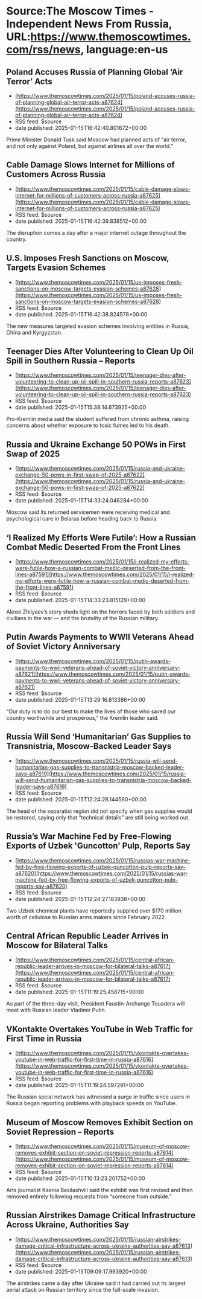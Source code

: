 # Source:The Moscow Times - Independent News From Russia, URL:https://www.themoscowtimes.com/rss/news, language:en-us

## Poland Accuses Russia of Planning Global ‘Air Terror’ Acts
 - [https://www.themoscowtimes.com/2025/01/15/poland-accuses-russia-of-planning-global-air-terror-acts-a87624](https://www.themoscowtimes.com/2025/01/15/poland-accuses-russia-of-planning-global-air-terror-acts-a87624)
 - RSS feed: $source
 - date published: 2025-01-15T16:42:40.801672+00:00

Prime Minister Donald Tusk said Moscow had planned acts of “air terror, and not only against Poland, but against airlines all over the world.”

## Cable Damage Slows Internet for Millions of Customers Across Russia
 - [https://www.themoscowtimes.com/2025/01/15/cable-damage-slows-internet-for-millions-of-customers-across-russia-a87625](https://www.themoscowtimes.com/2025/01/15/cable-damage-slows-internet-for-millions-of-customers-across-russia-a87625)
 - RSS feed: $source
 - date published: 2025-01-15T16:42:39.838512+00:00

The disruption comes a day after a major internet outage throughout the country.

## U.S. Imposes Fresh Sanctions on Moscow, Targets Evasion Schemes
 - [https://www.themoscowtimes.com/2025/01/15/us-imposes-fresh-sanctions-on-moscow-targets-evasion-schemes-a87628](https://www.themoscowtimes.com/2025/01/15/us-imposes-fresh-sanctions-on-moscow-targets-evasion-schemes-a87628)
 - RSS feed: $source
 - date published: 2025-01-15T16:42:38.824578+00:00

The new measures targeted evasion schemes involving entities in Russia, China and Kyrgyzstan.

## Teenager Dies After Volunteering to Clean Up Oil Spill in Southern Russia – Reports
 - [https://www.themoscowtimes.com/2025/01/15/teenager-dies-after-volunteering-to-clean-up-oil-spill-in-southern-russia-reports-a87623](https://www.themoscowtimes.com/2025/01/15/teenager-dies-after-volunteering-to-clean-up-oil-spill-in-southern-russia-reports-a87623)
 - RSS feed: $source
 - date published: 2025-01-15T15:38:14.673925+00:00

Pro-Kremlin media said the student suffered from chronic asthma, raising concerns about whether exposure to toxic fumes led to his death.

## Russia and Ukraine Exchange 50 POWs in First Swap of 2025
 - [https://www.themoscowtimes.com/2025/01/15/russia-and-ukraine-exchange-50-pows-in-first-swap-of-2025-a87622](https://www.themoscowtimes.com/2025/01/15/russia-and-ukraine-exchange-50-pows-in-first-swap-of-2025-a87622)
 - RSS feed: $source
 - date published: 2025-01-15T14:33:24.046284+00:00

Moscow said its returned servicemen were receiving medical and psychological care in Belarus before heading back to Russia.

## ‘I Realized My Efforts Were Futile’: How a Russian Combat Medic Deserted From the Front Lines
 - [https://www.themoscowtimes.com/2025/01/15/i-realized-my-efforts-were-futile-how-a-russian-combat-medic-deserted-from-the-front-lines-a87591](https://www.themoscowtimes.com/2025/01/15/i-realized-my-efforts-were-futile-how-a-russian-combat-medic-deserted-from-the-front-lines-a87591)
 - RSS feed: $source
 - date published: 2025-01-15T14:33:23.815129+00:00

Alexei Zhilyaev’s story sheds light on the horrors faced by both soldiers and civilians in the war — and the brutality of the Russian military.

## Putin Awards Payments to WWII Veterans Ahead of Soviet Victory Anniversary
 - [https://www.themoscowtimes.com/2025/01/15/putin-awards-payments-to-wwii-veterans-ahead-of-soviet-victory-anniversary-a87621](https://www.themoscowtimes.com/2025/01/15/putin-awards-payments-to-wwii-veterans-ahead-of-soviet-victory-anniversary-a87621)
 - RSS feed: $source
 - date published: 2025-01-15T13:29:16.813386+00:00

“Our duty is to do our best to make the lives of those who saved our country worthwhile and prosperous,” the Kremlin leader said.

## Russia Will Send ‘Humanitarian’ Gas Supplies to Transnistria, Moscow-Backed Leader Says
 - [https://www.themoscowtimes.com/2025/01/15/russia-will-send-humanitarian-gas-supplies-to-transnistria-moscow-backed-leader-says-a87619](https://www.themoscowtimes.com/2025/01/15/russia-will-send-humanitarian-gas-supplies-to-transnistria-moscow-backed-leader-says-a87619)
 - RSS feed: $source
 - date published: 2025-01-15T12:24:28.144580+00:00

The head of the separatist region did not specify when gas supplies would be restored, saying only that “technical details” are still being worked out.

## Russia’s War Machine Fed by Free-Flowing Exports of Uzbek 'Guncotton' Pulp, Reports Say
 - [https://www.themoscowtimes.com/2025/01/15/russias-war-machine-fed-by-free-flowing-exports-of-uzbek-guncotton-pulp-reports-say-a87620](https://www.themoscowtimes.com/2025/01/15/russias-war-machine-fed-by-free-flowing-exports-of-uzbek-guncotton-pulp-reports-say-a87620)
 - RSS feed: $source
 - date published: 2025-01-15T12:24:27.183938+00:00

Two Uzbek chemical plants have reportedly supplied over $170 million worth of cellulose to Russian arms makers since February 2022.

## Central African Republic Leader Arrives in Moscow for Bilateral Talks
 - [https://www.themoscowtimes.com/2025/01/15/central-african-republic-leader-arrives-in-moscow-for-bilateral-talks-a87617](https://www.themoscowtimes.com/2025/01/15/central-african-republic-leader-arrives-in-moscow-for-bilateral-talks-a87617)
 - RSS feed: $source
 - date published: 2025-01-15T11:19:25.458715+00:00

As part of the three-day visit, President Faustin-Archange Touadera will meet with Russian leader Vladimir Putin.

## VKontakte Overtakes YouTube in Web Traffic for First Time in Russia
 - [https://www.themoscowtimes.com/2025/01/15/vkontakte-overtakes-youtube-in-web-traffic-for-first-time-in-russia-a87616](https://www.themoscowtimes.com/2025/01/15/vkontakte-overtakes-youtube-in-web-traffic-for-first-time-in-russia-a87616)
 - RSS feed: $source
 - date published: 2025-01-15T11:19:24.597291+00:00

The Russian social network has witnessed a surge in traffic since users in Russia began reporting problems with playback speeds on YouTube.

## Museum of Moscow Removes Exhibit Section on Soviet Repression – Reports
 - [https://www.themoscowtimes.com/2025/01/15/museum-of-moscow-removes-exhibit-section-on-soviet-repression-reports-a87614](https://www.themoscowtimes.com/2025/01/15/museum-of-moscow-removes-exhibit-section-on-soviet-repression-reports-a87614)
 - RSS feed: $source
 - date published: 2025-01-15T10:13:23.201752+00:00

Arts journalist Ksenia Basilashvili said the exhibit was first revised and then removed entirely following requests from “someone from outside.”

## Russian Airstrikes Damage Critical Infrastructure Across Ukraine, Authorities Say
 - [https://www.themoscowtimes.com/2025/01/15/russian-airstrikes-damage-critical-infrastructure-across-ukraine-authorities-say-a87613](https://www.themoscowtimes.com/2025/01/15/russian-airstrikes-damage-critical-infrastructure-across-ukraine-authorities-say-a87613)
 - RSS feed: $source
 - date published: 2025-01-15T09:09:17.993920+00:00

The airstrikes came a day after Ukraine said it had carried out its largest aerial attack on Russian territory since the full-scale invasion.


